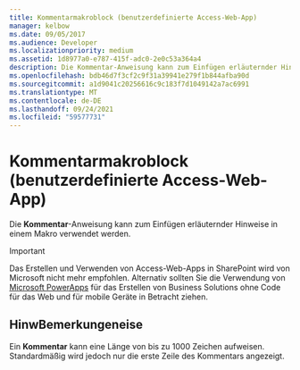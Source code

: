 ```yaml
---
title: Kommentarmakroblock (benutzerdefinierte Access-Web-App)
manager: kelbow
ms.date: 09/05/2017
ms.audience: Developer
ms.localizationpriority: medium
ms.assetid: 1d8977a0-e787-415f-adc0-2e0c53a364a4
description: Die Kommentar-Anweisung kann zum Einfügen erläuternder Hinweise in einem Makro verwendet werden.
ms.openlocfilehash: bdb46d7f3cf2c9f31a39941e279f1b844afba90d
ms.sourcegitcommit: a1d9041c20256616c9c183f7d1049142a7ac6991
ms.translationtype: MT
ms.contentlocale: de-DE
ms.lasthandoff: 09/24/2021
ms.locfileid: "59577731"
---
```

# <a name="comment-macro-block-access-custom-web-app"></a>Kommentarmakroblock (benutzerdefinierte Access-Web-App)

Die **Kommentar**-Anweisung kann zum Einfügen erläuternder Hinweise in einem Makro verwendet werden. 
  
> [!IMPORTANT]
> Das Erstellen und Verwenden von Access-Web-Apps in SharePoint wird von Microsoft nicht mehr empfohlen. Alternativ sollten Sie die Verwendung von [Microsoft PowerApps](https://powerapps.microsoft.com/en-us/) für das Erstellen von Business Solutions ohne Code für das Web und für mobile Geräte in Betracht ziehen. 
  
## <a name="remarks"></a>HinwBemerkungeneise

Ein **Kommentar** kann eine Länge von bis zu 1000 Zeichen aufweisen. Standardmäßig wird jedoch nur die erste Zeile des Kommentars angezeigt. 
  

